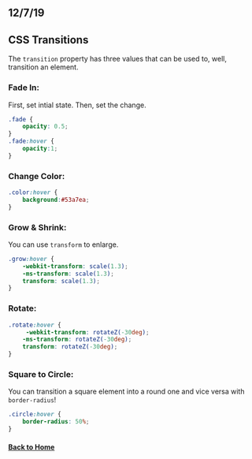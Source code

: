 ## 12/7/19

## CSS Transitions

The `transition` property has three values that can be used to, well, transition an element.

### Fade In:

First, set intial state. Then, set the change. 
```css
.fade {
    opacity: 0.5;
}
.fade:hover {
    opacity:1;
}
```

### Change Color:
```css
.color:hover {
    background:#53a7ea;
}
```

### Grow & Shrink:
You can use `transform` to enlarge.
```css
.grow:hover {
    -webkit-transform: scale(1.3);
    -ms-transform: scale(1.3);
    transform: scale(1.3);
}
```

### Rotate:
```css
.rotate:hover {
     -webkit-transform: rotateZ(-30deg);
    -ms-transform: rotateZ(-30deg);
    transform: rotateZ(-30deg);
}
```

### Square to Circle:
You can transition a square element into a round one and vice versa with `border-radius`!
```css
.circle:hover {
    border-radius: 50%;
}
```

#### [Back to Home](index.md)